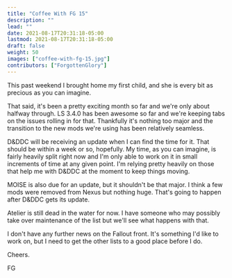 ```yaml
---
title: "Coffee With FG 15"
description: ""
lead: ""
date: 2021-08-17T20:31:18-05:00
lastmod: 2021-08-17T20:31:18-05:00
draft: false
weight: 50
images: ["coffee-with-fg-15.jpg"]
contributors: ["ForgottenGlory"]
---
```


This past weekend I brought home my first child, and she is every bit as precious as you can imagine.

That said, it's been a pretty exciting month so far and we're only about halfway through. LS 3.4.0 has been awesome so far and we're keeping tabs on the issues rolling in for that. Thankfully it's nothing too major and the transition to the new mods we're using has been relatively seamless.

D&DDC will be receiving an update when I can find the time for it. That should be within a week or so, hopefully. My time, as you can imagine, is fairly heavily split right now and I'm only able to work on it in small increments of time at any given point. I'm relying pretty heavily on those that help me with D&DDC at the moment to keep things moving.

MOISE is also due for an update, but it shouldn't be that major. I think a few mods were removed from Nexus but nothing huge. That's going to happen after D&DDC gets its update.

Atelier is still dead in the water for now. I have someone who may possibly take over maintenance of the list but we'll see what happens with that. 

I don't have any further news on the Fallout front. It's something I'd like to work on, but I need to get the other lists to a good place before I do.

Cheers.

FG



